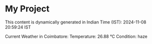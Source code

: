 # My Project

This content is dynamically generated in Indian Time (IST): 2024-11-08 20:59:24 IST


Current Weather in Coimbatore:
Temperature: 26.88 °C
Condition: haze
